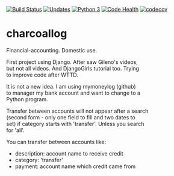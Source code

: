 [![Build Status](https://www.travis-ci.org/hpfn/charcoallog.svg?branch=master)](https://www.travis-ci.org/hpfn/charcoallog)
[![Updates](https://pyup.io/repos/github/hpfn/charcoallog/shield.svg)](https://pyup.io/repos/github/hpfn/charcoallog/)
[![Python 3](https://pyup.io/repos/github/hpfn/charcoallog/python-3-shield.svg)](https://pyup.io/repos/github/hpfn/charcoallog/)
[![Code Health](https://landscape.io/github/hpfn/charcoallog/master/landscape.svg?style=flat)](https://landscape.io/github/hpfn/charcoallog/master)
[![codecov](https://codecov.io/gh/hpfn/charcoallog/branch/master/graph/badge.svg)](https://codecov.io/gh/hpfn/charcoallog)


# charcoallog
Financial-accounting. Domestic use.

First project using Django. After saw Gileno's videos,<br>
but not all videos. And DjangoGirls tutorial too. Trying<br>
to improve code after WTTD.

It is not a new idea. I am using mymoneylog (github)<br>
to manager my bank account and want to change to a <br>
Python program.

Transfer between accounts will not appear after a search<br>
(second form - only one field to fill and two dates to<br>
set) if category starts with 'transfer'. Unless you search<br>
for 'all'.

You can transfer between accounts like:  

 - description: account name to receive credit
 - category: 'transfer'
 - payment: account name which credit came from
 


